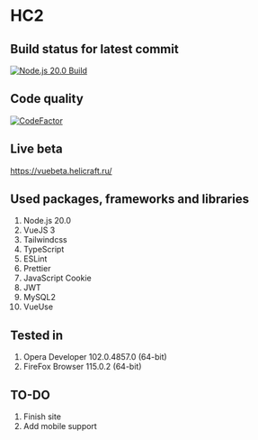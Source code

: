 # HC2

## Build status for latest commit
[![Node.js 20.0 Build](https://github.com/ms0ur/HC2/actions/workflows/node.js.yml/badge.svg?branch=vuejs)](https://github.com/ms0ur/HC2/actions/workflows/node.js.yml)

## Code quality
[![CodeFactor](https://www.codefactor.io/repository/github/ms0ur/hc2/badge/vuejs)](https://www.codefactor.io/repository/github/ms0ur/hc2/overview/vuejs)

## Live beta
https://vuebeta.helicraft.ru/

## Used packages, frameworks and libraries
1. Node.js 20.0
2. VueJS 3
3. Tailwindcss
4. TypeScript
5. ESLint
6. Prettier
7. JavaScript Cookie
8. JWT
9. MySQL2
10. VueUse

## Tested in
1. Opera Developer 102.0.4857.0 (64-bit)
2. FireFox Browser 115.0.2 (64-bit)

## TO-DO
1. Finish site
2. Add mobile support
